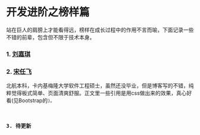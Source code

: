 # 开发进阶之榜样篇

站在巨人的肩膀上才能看得远，榜样在成长过程中的作用不言而喻，下面记录一些不错的前辈，包含但不限于技术本身。

### 1. [刘嘉琪](http://www.qiqiboy.com)

### 2. [宋任飞](http://wwww.renfei.org/blog)

北航本科，卡内基梅隆大学软件工程硕士，虽然还没毕业，但是博客写的不错，纯粹觉得板式简单、页面清爽舒服。正文里一些引用是用css做出来的效果，真心好看(见Bootstrap的<code>)。

### 3. 待更新